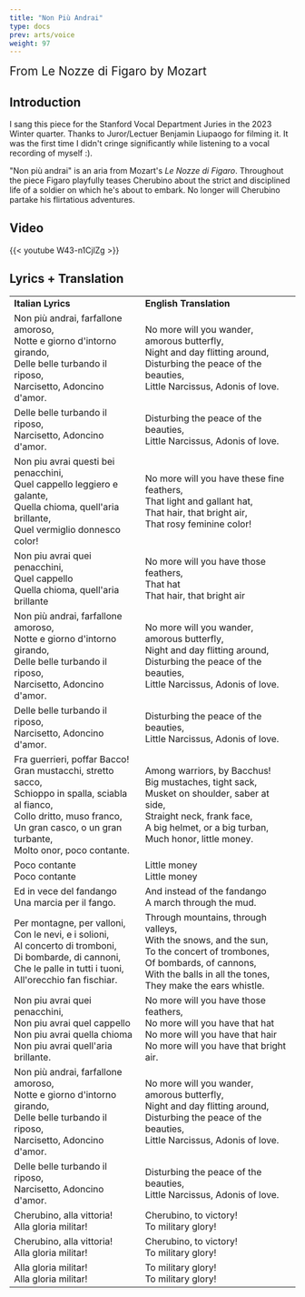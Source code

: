 ```yaml
---
title: "Non Più Andrai"
type: docs
prev: arts/voice
weight: 97
---
```


<span style="font-size: 1.5em;">From Le Nozze di Figaro by Mozart</span>

## Introduction

I sang this piece for the Stanford Vocal Department Juries in the 2023 Winter quarter. Thanks to Juror/Lectuer Benjamin Liupaogo for filming it. It was the first time I didn't cringe significantly while listening to a vocal recording of myself :).

"Non più andrai" is an aria from Mozart's *Le Nozze di Figaro*. Throughout the piece Figaro playfully teases Cherubino about the strict and disciplined life of a soldier on which he's about to embark. No longer will Cherubino partake his flirtatious adventures.

## Video

{{< youtube W43-n1CjlZg >}}

## Lyrics + Translation

<table>
  <tr>
    <td><strong>Italian Lyrics</strong></td>
    <td><strong>English Translation</strong></td>
  </tr>
  <tr>
    <td>Non più andrai, farfallone amoroso,<br>Notte e giorno d'intorno girando,<br>Delle belle turbando il riposo,<br>Narcisetto, Adoncino d'amor.</td>
    <td>No more will you wander, amorous butterfly,<br>Night and day flitting around,<br>Disturbing the peace of the beauties,<br>Little Narcissus, Adonis of love.</td>
  </tr>
  <tr>
    <td>Delle belle turbando il riposo,<br>Narcisetto, Adoncino d'amor.</td>
    <td>Disturbing the peace of the beauties,<br>Little Narcissus, Adonis of love.</td>
  </tr>
  <tr>
    <td>Non piu avrai questi bei penacchini,<br>Quel cappello leggiero e galante,<br>Quella chioma, quell'aria brillante,<br>Quel vermiglio donnesco color!</td>
    <td>No more will you have these fine feathers,<br>That light and gallant hat,<br>That hair, that bright air,<br>That rosy feminine color!</td>
  </tr>
  <tr>
    <td>Non piu avrai quei penacchini,<br>Quel cappello<br>Quella chioma, quell'aria brillante</td>
    <td>No more will you have those feathers,<br>That hat<br>That hair, that bright air</td>
  </tr>
  <tr>
    <td>Non più andrai, farfallone amoroso,<br>Notte e giorno d'intorno girando,<br>Delle belle turbando il riposo,<br>Narcisetto, Adoncino d'amor.</td>
    <td>No more will you wander, amorous butterfly,<br>Night and day flitting around,<br>Disturbing the peace of the beauties,<br>Little Narcissus, Adonis of love.</td>
  </tr>
  <tr>
    <td>Delle belle turbando il riposo,<br>Narcisetto, Adoncino d'amor.</td>
    <td>Disturbing the peace of the beauties,<br>Little Narcissus, Adonis of love.</td>
  </tr>
  <tr>
    <td>Fra guerrieri, poffar Bacco!<br>Gran mustacchi, stretto sacco,<br>Schioppo in spalla, sciabla al fianco,<br>Collo dritto, muso franco,<br>Un gran casco, o un gran turbante,<br>Molto onor, poco contante.</td>
    <td>Among warriors, by Bacchus!<br>Big mustaches, tight sack,<br>Musket on shoulder, saber at side,<br>Straight neck, frank face,<br>A big helmet, or a big turban,<br>Much honor, little money.</td>
  </tr>
  <tr>
    <td>Poco contante<br>Poco contante</td>
    <td>Little money<br>Little money</td>
  </tr>
  <tr>
    <td>Ed in vece del fandango<br>Una marcia per il fango.</td>
    <td>And instead of the fandango<br>A march through the mud.</td>
  </tr>
  <tr>
    <td>Per montagne, per valloni,<br>Con le nevi, e i solioni,<br>Al concerto di tromboni,<br>Di bombarde, di cannoni,<br>Che le palle in tutti i tuoni,<br>All'orecchio fan fischiar.</td>
    <td>Through mountains, through valleys,<br>With the snows, and the sun,<br>To the concert of trombones,<br>Of bombards, of cannons,<br>With the balls in all the tones,<br>They make the ears whistle.</td>
  </tr>
  <tr>
    <td>Non piu avrai quei penacchini,<br>Non piu avrai quel cappello<br>Non piu avrai quella chioma<br>Non piu avrai quell'aria brillante.</td>
    <td>No more will you have those feathers,<br>No more will you have that hat<br>No more will you have that hair<br>No more will you have that bright air.</td>
  </tr>
  <tr>
    <td>Non più andrai, farfallone amoroso,<br>Notte e giorno d'intorno girando,<br>Delle belle turbando il riposo,<br>Narcisetto, Adoncino d'amor.</td>
    <td>No more will you wander, amorous butterfly,<br>Night and day flitting around,<br>Disturbing the peace of the beauties,<br>Little Narcissus, Adonis of love.</td>
  </tr>
  <tr>
    <td>Delle belle turbando il riposo,<br>Narcisetto, Adoncino d'amor.</td>
    <td>Disturbing the peace of the beauties,<br>Little Narcissus, Adonis of love.</td>
  </tr>
  <tr>
    <td>Cherubino, alla vittoria!<br>Alla gloria militar!</td>
    <td>Cherubino, to victory!<br>To military glory!</td>
  </tr>
  <tr>
    <td>Cherubino, alla vittoria!<br>Alla gloria militar!</td>
    <td>Cherubino, to victory!<br>To military glory!</td>
  </tr>
  <tr>
    <td>Alla gloria militar!<br>Alla gloria militar!</td>
    <td>To military glory!<br>To military glory!</td>
  </tr>
</table>

